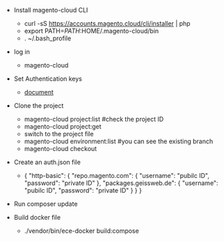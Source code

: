 * Install magento-cloud CLI

  * curl -sS https://accounts.magento.cloud/cli/installer | php
  * export PATH=$PATH:$HOME/.magento-cloud/bin
  * . ~/.bash_profile
  
* log in
  * magento-cloud

* Set Authentication keys 
  * [document](https://experienceleague.adobe.com/docs/commerce-cloud-service/user-guide/develop/authentication-keys.html?lang=en#composer-auth-environment-variable)

* Clone the project
  * magento-cloud project:list  #check the project ID
  * magento-cloud project:get <project-ID> 
  * switch to the project file
  * magento-cloud environment:list  #you can see the existing branch
  * magento-cloud checkout <branch-ID>
 
* Create an auth.json file 
  * {
    "http-basic": {
        "repo.magento.com": {
            "username": "pubilc ID",
            "password": "private ID"
        },
        "packages.geissweb.de": {
            "username": "pubilc ID",
            "password": "private ID" } } }
* Run composer update
 
* Build docker file 
  * ./vendor/bin/ece-docker build:compose
